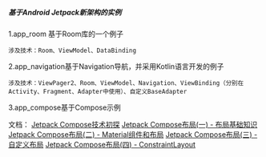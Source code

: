 ##### 基于Android Jetpack新架构的实例

1.app_room 基于Room库的一个例子

  ```涉及技术：Room、ViewModel、DataBinding```

2.app_navigation基于Navigation导航，并采用Kotlin语言开发的例子

  ```涉及技术：ViewPager2、Room、ViewModel、Navigation、ViewBinding（分别在Activity、Fragment、Adapter中使用）、自定义BaseAdapter```
  
3.app_compose基于Compose示例

文档：
[Jetpack Compose技术初探](https://www.jianshu.com/p/e18c81118bf3)
[Jetpack Compose布局(一) - 布局基础知识](https://www.jianshu.com/p/0411abaf0307)
[Jetpack Compose布局(二) - Material组件和布局](https://www.jianshu.com/p/66c4bec713f7)
[Jetpack Compose布局(三) - 自定义布局](https://www.jianshu.com/p/f8e70c5fd5eb)
[Jetpack Compose布局(四) - ConstraintLayout](https://www.jianshu.com/p/ef786017c014)